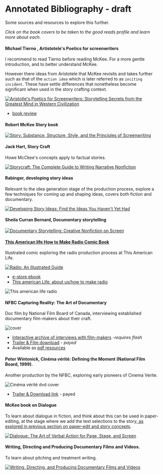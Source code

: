 # Annotated Bibliography - draft

Some sources and resources to explore this further.

_Click on the book covers to be taken to the good reads profile and learn more about each_.

<!-- eg for each say why -->

#### Michael Tierno , Artistotele's Poetics for screenwriters
I recommend to read Tierno before reading McKee. For a more gentle introduction, and to better understand McKee.

However there ideas from Aristotele that McKee revisits and takes further such as that of the `action idea` which is later referred to as `inciting incident`. These have settle differences that nonetheless become significant when used in the story crafting context.

<a href="https://www.goodreads.com/book/show/13272.Aristotle_s_Poetics_for_Screenwriters?utm_medium=api&amp;utm_source=blog_book"><img alt="Aristotle's Poetics for Screenwriters: Storytelling Secrets from the Greatest Mind in Western Civilization" src="https://images.gr-assets.com/books/1388282109m/13272.jpg" /></a>

- [book review](https://variety.com/2002/more/reviews/aristotle-s-poetics-for-screenwriters-1200546999/)



#### Robert McKee Story book

<a href="https://www.goodreads.com/book/show/48654.Story?utm_medium=api&amp;utm_source=blog_book"><img alt="Story: Substance, Structure, Style, and the Principles of Screenwriting" src="https://images.gr-assets.com/books/1388176882m/48654.jpg" /></a>


#### Jack Hart, Story Craft

Howe McCkee's concepts apply to factual stories.

<a href="https://www.goodreads.com/book/show/10140746-storycraft?utm_medium=api&amp;utm_source=blog_book"><img alt="Storycraft: The Complete Guide to Writing Narrative Nonfiction" src="https://images.gr-assets.com/books/1348797992m/10140746.jpg" /></a>

#### Rabinger, developing story ideas

Relevant to the idea generation stage of the production process, explore a few techniques for coming up and shaping ideas, covers both fiction and documentary.

<a href="https://www.goodreads.com/book/show/384008.Developing_Story_Ideas?utm_medium=api&amp;utm_source=blog_book"><img alt="Developing Story Ideas: Find the Ideas You Haven't Yet Had" src="https://images.gr-assets.com/books/1388196479m/384008.jpg" /></a>


#### Sheila Curran Bernard, Documentary storytelling

<a href="https://www.goodreads.com/book/show/7934063-documentary-storytelling?utm_medium=api&amp;utm_source=blog_book"><img alt="Documentary Storytelling: Creative Nonfiction on Screen " src="https://images.gr-assets.com/books/1398025959m/7934063.jpg" /></a>

#### [This American life How to Make Radio Comic Book](https://www.thisamericanlife.org/about/make-radio) 

Illustrated comic exploring the radio production process at This American Life.

<a href="https://www.goodreads.com/book/show/195683.Radio?utm_medium=api&amp;utm_source=blog_book"><img alt="Radio: An Illustrated Guide" src="https://images.gr-assets.com/books/1386920820m/195683.jpg" /></a>


- [e-store ebook](https://store.thisamericanlife.org/ProductDetails.asp?ProductCode=RADIO%3AANILLUSTRATEDGUIDEPDF)
- [This american Life: about us/how to make radio](https://www.thisamericanlife.org/about/make-radio)

![This american life radio](http://www.thisamericanlife.org/sites/default/files/how-to-make-radio.jpg)

      

#### NFBC Capturing Reality: The Art of Documentary
Doc film by National Film Board of Canada, interviewing established documentary film-makers about their craft.

![cover](https://media1.nfb.ca/medias/nfb_tube/cache/fa/65/fa65c85cecffe3cccb6c1558b09368d5.jpg)


- [Interactive archive of interviews with film-makers](http://films.nfb.ca/capturing-reality/) -_requires flash_
- [Trailer &  Film download](https://www.nfb.ca/film/capturing_reality/) - _payed_
- Available as [pdf resources](http://films.nfb.ca/capturing-reality/capturing_reality/pdf/CapturingReality_UG-Final.pdf)

#### Peter Wintonick, Cinéma vérité: Defining the Moment (National Film Board, 1999).
Another production by the NFBC, exploring early pioneers of Cinema Verite.

![Cinéma vérité dvd cover](https://upload.wikimedia.org/wikipedia/en/7/7b/Cinema_Verite.jpg)

- [Trailer & Download link](https://www.nfb.ca/film/cinema_verite_defining_the_moment/) - payed

#### McKee book on Dialogue

To learn about dialogue in fiction, and think about this can be used in paper-editing, at the stage where we add the text selections to the story,[ as explored in previous section on paper-edit and story concepts](/story-concepts/paper-editing-and-story-concepts.md).

<a href="https://www.goodreads.com/book/show/27416067-dialogue?utm_medium=api&amp;utm_source=blog_book"><img alt="Dialogue: The Art of Verbal Action for Page, Stage, and Screen" src="https://images.gr-assets.com/books/1463951973m/27416067.jpg" /></a>



#### Writing, Directing and Producing Documentary Films and Videos.

To learn about pitching and treatment writing.

<a href="https://www.goodreads.com/book/show/1602253.Writing_Directing_and_Producing_Documentary_Films_and_Videos?utm_medium=api&amp;utm_source=blog_book"><img alt="Writing, Directing, and Producing Documentary Films and Videos" src="https://images.gr-assets.com/books/1369870265m/1602253.jpg" /></a>

